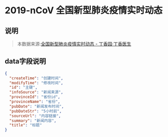 # 2019-nCoV 全国新型肺炎疫情实时动态
## 说明
>本数据来源:[全国新型肺炎疫情实时动态 - 丁香园·丁香医生](https://3g.dxy.cn/newh5/view/pneumonia_timeline?whichFrom=dxy)

## data字段说明

```json
{
  "createTime": "创建时间",
  "modifyTime": "修改时间",
  "id": "主键",
  "infoSource": "新闻来源",
  "provinceId": "省份id",
  "provinceName": "省份",
  "pubDate": "新闻发布时间",
  "pubDateStr": "5小时前",
  "sourceUrl": "内容链接",
  "summary": "新闻内容",
  "title": "标题"
}
```
